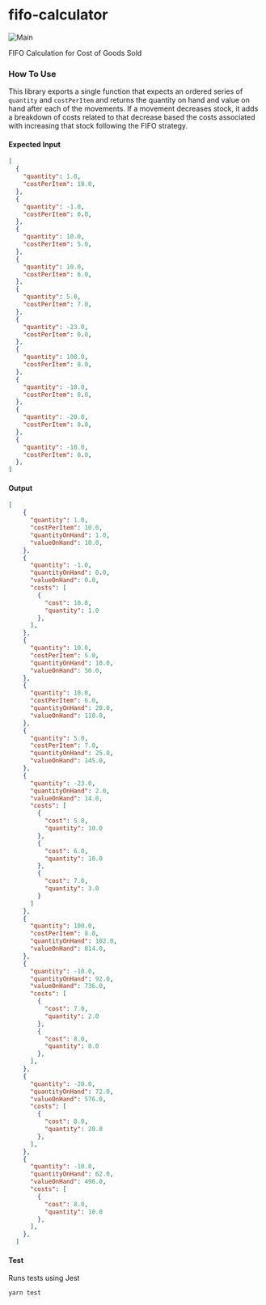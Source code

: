 # fifo-calculator
![Main](https://github.com/milarze/fifo-calculator/actions/workflows/node.js.yml/badge.svg)

FIFO Calculation for Cost of Goods Sold

### How To Use
This library exports a single function that expects an ordered series of `quantity` and `costPerItem` and returns the quantity on hand and value on hand after each of the movements. If a movement decreases stock, it adds a breakdown of costs related to that decrease based the costs associated with increasing that stock following the FIFO strategy.

#### Expected Input
```json
[
  {
    "quantity": 1.0,
    "costPerItem": 10.0,
  },
  {
    "quantity": -1.0,
    "costPerItem": 0.0,
  },
  {
    "quantity": 10.0,
    "costPerItem": 5.0,
  },
  {
    "quantity": 10.0,
    "costPerItem": 6.0,
  },
  {
    "quantity": 5.0,
    "costPerItem": 7.0,
  },
  {
    "quantity": -23.0,
    "costPerItem": 0.0,
  },
  {
    "quantity": 100.0,
    "costPerItem": 8.0,
  },
  {
    "quantity": -10.0,
    "costPerItem": 0.0,
  },
  {
    "quantity": -20.0,
    "costPerItem": 0.0,
  },
  {
    "quantity": -10.0,
    "costPerItem": 0.0,
  },
]
```

#### Output
```json
[
    {
      "quantity": 1.0,
      "costPerItem": 10.0,
      "quantityOnHand": 1.0,
      "valueOnHand": 10.0,
    },
    {
      "quantity": -1.0,
      "quantityOnHand": 0.0,
      "valueOnHand": 0.0,
      "costs": [
        {
          "cost": 10.0,
          "quantity": 1.0
        },
      ],
    },
    {
      "quantity": 10.0,
      "costPerItem": 5.0,
      "quantityOnHand": 10.0,
      "valueOnHand": 50.0,
    },
    {
      "quantity": 10.0,
      "costPerItem": 6.0,
      "quantityOnHand": 20.0,
      "valueOnHand": 110.0,
    },
    {
      "quantity": 5.0,
      "costPerItem": 7.0,
      "quantityOnHand": 25.0,
      "valueOnHand": 145.0,
    },
    {
      "quantity": -23.0,
      "quantityOnHand": 2.0,
      "valueOnHand": 14.0,
      "costs": [
        {
          "cost": 5.0,
          "quantity": 10.0
        },
        {
          "cost": 6.0,
          "quantity": 10.0
        },
        {
          "cost": 7.0,
          "quantity": 3.0
        }
      ]
    },
    {
      "quantity": 100.0,
      "costPerItem": 8.0,
      "quantityOnHand": 102.0,
      "valueOnHand": 814.0,
    },
    {
      "quantity": -10.0,
      "quantityOnHand": 92.0,
      "valueOnHand": 736.0,
      "costs": [
        {
          "cost": 7.0,
          "quantity": 2.0
        },
        {
          "cost": 8.0,
          "quantity": 8.0
        },
      ],
    },
    {
      "quantity": -20.0,
      "quantityOnHand": 72.0,
      "valueOnHand": 576.0,
      "costs": [
        {
          "cost": 8.0,
          "quantity": 20.0
        },
      ],
    },
    {
      "quantity": -10.0,
      "quantityOnHand": 62.0,
      "valueOnHand": 496.0,
      "costs": [
        {
          "cost": 8.0,
          "quantity": 10.0
        },
      ],
    },
  ]
```

#### Test
Runs tests using Jest
```
yarn test
```
